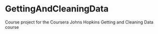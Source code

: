 # GettingAndCleaningData
Course project for the Coursera Johns Hopkins Getting and Cleaning Data course
